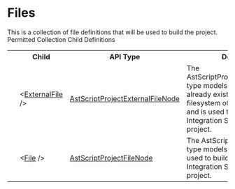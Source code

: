 # Files

<div class="LanguageSummary"><div class ="SummaryItem">This is a collection of file definitions that will be used to build the project.</div></div><div class="SchemaBindingGroup"><div class="SchemaBindingGroupHeader">Permitted Collection Child Definitions</div><table id="SchemaBindingList" class="SchemaBindingList"><tbody><tr><th class="SchemaBindingIconColumnHeader">&nbsp;</th><th class="SchemaBindingNameColumnHeader">Child</th><th class="SchemaBindingTypeColumnHeader">API Type</th><th class="SchemaBindingSummaryColumnHeader">Description</th></tr><tr class="cd0"><td class="SchemaBindingIcon"><div class="NotRequired" /></td><td class="SchemaBindingName"><span class="punc">&lt;</span><a href=Varigence.Languages.Biml.Script.AstScriptProjectExternalFileNode.html">ExternalFile</a><span class="punc"> /&gt;</span></td><td class="SchemaBindingType"><a href="../api-reference/Varigence.Languages.Biml.Script.AstScriptProjectExternalFileNode.html">AstScriptProjectExternalFileNode</a></td><td class="SchemaBindingSummary">The AstScriptProjectExternalFileNode type models a project file that already exists somewhere on the filesystem of the build machine and is used to build a SQL Server Integration Services script project.</td></tr><tr class="cd1"><td class="SchemaBindingIcon"><div class="NotRequired" /></td><td class="SchemaBindingName"><span class="punc">&lt;</span><a href=Varigence.Languages.Biml.Script.AstScriptProjectFileNode.html">File</a><span class="punc"> /&gt;</span></td><td class="SchemaBindingType"><a href="../api-reference/Varigence.Languages.Biml.Script.AstScriptProjectFileNode.html">AstScriptProjectFileNode</a></td><td class="SchemaBindingSummary">The AstScriptProjectFileNode type models a project file that is used to build a SQL Server Integration Services script project.</td></tr></tbody></table></div>